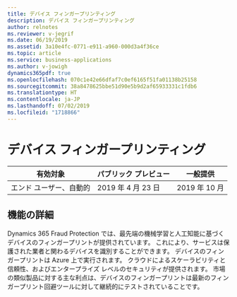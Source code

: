 ```yaml
---
title: デバイス フィンガープリンティング
description: デバイス フィンガープリンティング
author: relnotes
ms.reviewer: v-jegrif
ms.date: 06/19/2019
ms.assetid: 3a10e4fc-0771-e911-a960-000d3a4f36ce
ms.topic: article
ms.service: business-applications
ms.author: v-jowigh
dynamics365pdf: true
ms.openlocfilehash: 070c1e42e66dfaf7c0ef6165f51fa01138b25158
ms.sourcegitcommit: 38a8478625bbe51d90e5b9d2af65933331c1fdb6
ms.translationtype: HT
ms.contentlocale: ja-JP
ms.lasthandoff: 07/02/2019
ms.locfileid: "1718866"
---
```

# <a name="device-fingerprinting"></a>デバイス フィンガープリンティング


| 有効対象    |  パブリック プレビュー | 一般提供 | 
| ---------- | ---------- |---------- |
|エンド ユーザー、自動的|2019 年 4 月 23 日| 2019 年 10 月|






## <a name="feature-details"></a>機能の詳細
<!--feature detail start -->
Dynamics 365 Fraud Protection では、最先端の機械学習と人工知能に基づくデバイスのフィンガープリントが提供されています。 これにより、サービスは保護された業者と関わるデバイスを識別することができます。 デバイスのフィンガープリントは Azure 上で実行されます。 クラウドによるスケーラビリティと信頼性、およびエンタープライズ レベルのセキュリティが提供されます。 市場の類似製品に対する主な利点は、デバイスのフィンガープリントは最新のフィンガープリント回避ツールに対して継続的にテストされていることです。
<!--feature detail end -->










